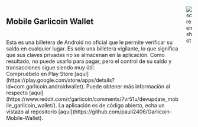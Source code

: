 <!-- Markdown just wasn't enough... I will miss you MD! -->
<div class="columns">
<div class="column">
<h2>Mobile Garlicoin Wallet</h2>
<br>
Esta es una billetera de Android no oficial que le permite verificar su saldo en cualquier lugar.
Es solo una billetera vigilante, lo que significa que sus claves privadas no se almacenan en la aplicación. Como resultado, no puede usarlo para pagar, pero el control de su saldo y transacciones sigue siendo muy útil.
<br>
Compruébelo en Play Store [aquí](https://play.google.com/store/apps/details?id=com.garlicoin.androidwallet).
Puede obtener más información al respecto [aquí](https://www.reddit.com/r/garlicoin/comments/7vr51u/devupdate_mobile_garlicoin_wallet/).
La aplicación es de código abierto, echa un vistazo al repositorio [aquí](https://github.com/pauli2406/Garlicoin-Mobile-Wallet).
</div>
<div class="column is-one-third">
<img src="https://i.imgur.com/0Gc26uc.jpg" alt="screenshot"/>
</div>
</div>
 